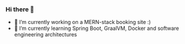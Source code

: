 ### Hi there 👋

- 🔭 I’m currently working on a MERN-stack booking site :)
- 🌱 I’m currently learning Spring Boot, GraalVM, Docker and software engineering architectures 
